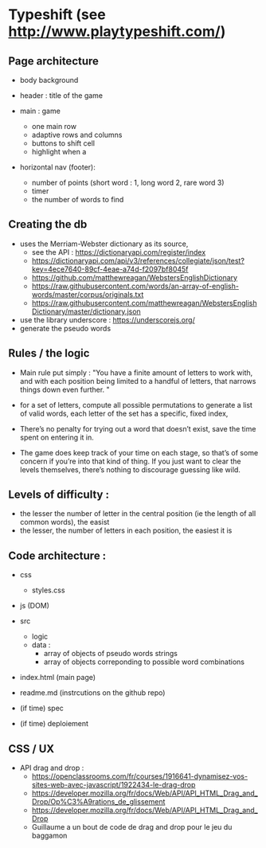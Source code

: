 # Typeshift (see http://www.playtypeshift.com/)

## Page architecture
- body background
- header : title of the game
- main : game 
    -  one main row
    - adaptive rows and columns
    - buttons to shift cell
    - highlight when a 

- horizontal nav (footer): 
     - number of points (short word : 1, long word 2, rare word 3)
     - timer
     - the number of words to find 

## Creating the db
- uses the Merriam-Webster dictionary as its source, 
    - see the API : https://dictionaryapi.com/register/index
    - https://dictionaryapi.com/api/v3/references/collegiate/json/test?key=4ece7640-89cf-4eae-a74d-f2097bf8045f
    - https://github.com/matthewreagan/WebstersEnglishDictionary
    - https://raw.githubusercontent.com/words/an-array-of-english-words/master/corpus/originals.txt
    - https://raw.githubusercontent.com/matthewreagan/WebstersEnglishDictionary/master/dictionary.json
- use the library underscore : https://underscorejs.org/
- generate the pseudo words

## Rules / the logic 
- Main rule put simply : "You have a finite amount of letters to work with, and with each position being limited to a handful of letters, that narrows things down even further. "
- for a set of letters, compute all possible permutations to generate a list of valid words, each letter of the set has a specific, fixed index, 

- There’s no penalty for trying out a word that doesn’t exist, save the time spent on entering it in. 
- The game does keep track of your time on each stage, so that’s of some concern if you’re into that kind of thing. If you just want to clear the levels themselves, there’s nothing to discourage guessing like wild.

## Levels of difficulty :
- the lesser the number of letter in the central position (ie the length of all common words), the easist
- the lesser, the number of letters in each position, the easiest it is

## Code architecture : 
- css
    - styles.css
- js (DOM)
- src 
    - logic
    - data : 
        - array of objects of pseudo words strings
        - array of objects correponding to possible word combinations

- index.html (main page)
- readme.md (instrcutions on the github repo)
- (if time) spec
- (if time) deploiement 


## CSS / UX

- API drag and drop : 
    - https://openclassrooms.com/fr/courses/1916641-dynamisez-vos-sites-web-avec-javascript/1922434-le-drag-drop
    - https://developer.mozilla.org/fr/docs/Web/API/API_HTML_Drag_and_Drop/Op%C3%A9rations_de_glissement
    - https://developer.mozilla.org/fr/docs/Web/API/API_HTML_Drag_and_Drop
    - Guillaume a un bout de code de drag and drop pour le jeu du baggamon


